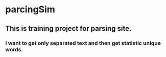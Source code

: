 # parcingSim
## This is training project for parsing site.
### I want to get only separated text and then get statistic unique words.
